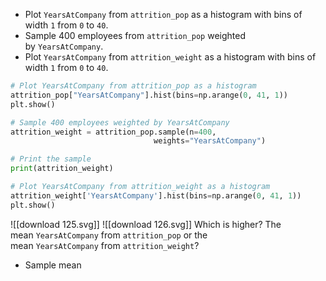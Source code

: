 - Plot `YearsAtCompany` from `attrition_pop` as a histogram with bins of width `1` from `0` to `40`.
- Sample 400 employees from `attrition_pop` weighted by `YearsAtCompany`.
- Plot `YearsAtCompany` from `attrition_weight` as a histogram with bins of width `1` from `0` to `40`.
```Python
# Plot YearsAtCompany from attrition_pop as a histogram
attrition_pop["YearsAtCompany"].hist(bins=np.arange(0, 41, 1))
plt.show()

# Sample 400 employees weighted by YearsAtCompany
attrition_weight = attrition_pop.sample(n=400, 
								weights="YearsAtCompany")

# Print the sample
print(attrition_weight)

# Plot YearsAtCompany from attrition_weight as a histogram
attrition_weight['YearsAtCompany'].hist(bins=np.arange(0, 41, 1))
plt.show()
```
![[download 125.svg]]
![[download 126.svg]]
Which is higher? The mean `YearsAtCompany` from `attrition_pop` or the mean `YearsAtCompany` from `attrition_weight`?
- Sample mean